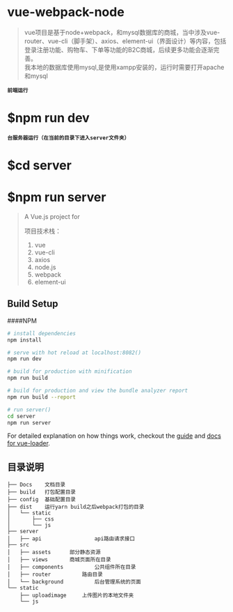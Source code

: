 
# vue-webpack-node
>vue项目是基于node+webpack，和mysql数据库的商城，当中涉及vue-router、vue-cli（脚手架）、axios、element-ui（界面设计）等内容，包括登录注册功能、购物车、下单等功能的B2C商城，后续更多功能会逐渐完善。  
>我本地的数据库使用mysql,是使用xampp安装的，运行时需要打开apache和mysql
 
**`前端运行`**

 #   $npm run dev    
    
**`台服务器运行（在当前的目录下进入server文件夹）`**
 
#    $cd server  
#    $npm run server


> A Vue.js project for 
>
> 项目技术栈：
>
> 1. vue
> 2. vue-cli 
> 3. axios 
> 4. node.js
> 5. webpack
> 6. element-ui


## Build Setup

####NPM

``` bash
# install dependencies
npm install

# serve with hot reload at localhost:8082()
npm run dev

# build for production with minification
npm run build

# build for production and view the bundle analyzer report
npm run build --report

# run server()
cd server
npm run server
```

For detailed explanation on how things work, checkout the [guide](http://vuejs-templates.github.io/webpack/) and [docs for vue-loader](http://vuejs.github.io/vue-loader).

## 目录说明

```shell
├── Docs	文档目录
├── build	打包配置目录
├── config	基础配置目录
├── dist	运行yarn build之后webpack打包的目录
│   └── static
│       ├── css
│       └── js
├── server
│   ├── api					api路由请求接口
├── src
│   ├── assets	    部分静态资源
│   ├── views       商城页面所在目录
│   ├── components			公共组件所在目录
│   ├── router			路由目录
│   └── background			后台管理系统的页面
└── static
    ├── uploadimage     上传图片的本地文件夹
    └── js
```

